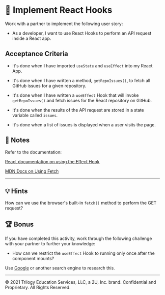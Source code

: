 # 📖 Implement React Hooks

Work with a partner to implement the following user story:

* As a developer, I want to use React Hooks to perform an API request inside a React app.

## Acceptance Criteria

* It's done when I have imported `useState` and `useEffect` into my React App.

* It's done when I have written a method, `getRepoIssues()`, to fetch all GitHub issues for a given repository.

* It's done when I have written a `useEffect` Hook that will invoke `getRepoIssues()` and fetch issues for the React repository on GitHub.

* It's done when the results of the API request are stored in a state variable called `issues`.

* It's done when a list of issues is displayed when a user visits the page.

## 📝 Notes

Refer to the documentation: 

[React documentation on using the Effect Hook](https://reactjs.org/docs/hooks-effect.html)

[MDN Docs on Using Fetch](https://developer.mozilla.org/en-US/docs/Web/API/Fetch_API/Using_Fetch)

---

## 💡 Hints

How can we use the browser's built-in `fetch()` method to perform the GET request?

## 🏆 Bonus

If you have completed this activity, work through the following challenge with your partner to further your knowledge:

* How can we restrict the `useEffect` Hook to running only once after the component mounts?

Use [Google](https://www.google.com) or another search engine to research this.

---
© 2021 Trilogy Education Services, LLC, a 2U, Inc. brand. Confidential and Proprietary. All Rights Reserved.